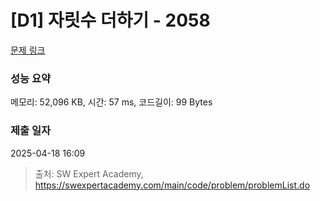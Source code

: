 # [D1] 자릿수 더하기 - 2058 

[문제 링크](https://swexpertacademy.com/main/code/problem/problemDetail.do?contestProbId=AV5QPRjqA10DFAUq) 

### 성능 요약

메모리: 52,096 KB, 시간: 57 ms, 코드길이: 99 Bytes

### 제출 일자

2025-04-18 16:09



> 출처: SW Expert Academy, https://swexpertacademy.com/main/code/problem/problemList.do